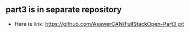 ## part3 is in separate repository

- Here is link: https://github.com/AsawerCAN/FullStackOpen-Part3.git
